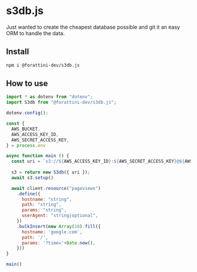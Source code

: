 # s3db.js

Just wanted to create the cheapest database possible and git it an easy ORM to handle the data.

## Install

```bash
npm i @forattini-dev/s3db.js
```

## How to use

```javascript
import * as dotenv from "dotenv";
import S3db from "@forattini-dev/s3db.js";

dotenv.config();

const {
  AWS_BUCKET,
  AWS_ACCESS_KEY_ID,
  AWS_SECRET_ACCESS_KEY,
} = process.env

async function main () {
  const uri = `s3://${AWS_ACCESS_KEY_ID}:${AWS_SECRET_ACCESS_KEY}@${AWS_BUCKET}/databases/mydatabase`
  
  s3 = return new S3db({ uri });
  await s3.setup()

  await client.resource("pageviews")
    .define({
      hostname: "string",
      path: "string",
      params: "string",
      userAgent: "string|optional",
    })
    .bulkInsert(new Array(10).fill({
      hostname: 'google.com',
      path: '/',
      params: '?time='+Date.now(),
    }))
}

main()
```